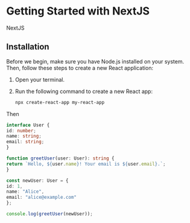 # Getting Started with NextJS

NextJS

## Installation

Before we begin, make sure you have Node.js installed on your system. Then, follow these steps to create a new React application:

1. Open your terminal.
2. Run the following command to create a new React app:

   ```bash
   npx create-react-app my-react-app

Then

   ```typescript
   interface User {
  id: number;
  name: string;
  email: string;
}

function greetUser(user: User): string {
  return `Hello, ${user.name}! Your email is ${user.email}.`;
}

const newUser: User = {
  id: 1,
  name: "Alice",
  email: "alice@example.com"
};

console.log(greetUser(newUser));
